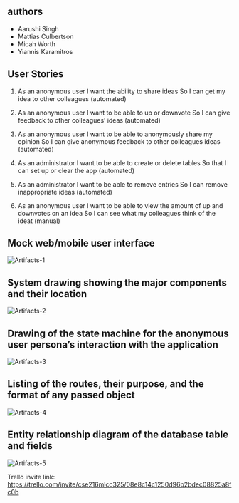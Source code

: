 ## authors
- Aarushi Singh
- Mattias Culbertson
- Micah Worth
- Yiannis Karamitros
## User Stories
1. As an anonymous user
I want the ability to share ideas
So I can get my idea to other colleagues (automated)

2. As an anonymous user
I want to be able to up or downvote
So I can give feedback to other colleagues’ ideas (automated)

3. As an anonymous user
I want to be able to anonymously share my opinion
So I can give anonymous feedback to other colleagues ideas (automated)

4. As an administrator
I want to be able to create or delete tables
So that I can set up or clear the app (automated)

5. As an administrator
I want to be able to remove entries
So I can remove inappropriate ideas (automated)

6. As an anonymous user
I want to be able to view the amount of up and downvotes on an idea
So I can see what my colleagues think of the ideat (manual)


## Mock web/mobile user interface

![Artifacts-1](artifacts/Artifacts-1.jpg)
## System drawing showing the major components and their location
![Artifacts-2](artifacts/Artifacts-2.jpg)

## Drawing of the state machine for the anonymous user persona’s interaction with the application
![Artifacts-3](artifacts/Artifacts-3.jpg)

## Listing of the routes, their purpose, and the format of any passed object
![Artifacts-4](artifacts/Artifacts-4.jpg)

## Entity relationship diagram of the database table and fields
![Artifacts-5](artifacts/Artifacts-5.jpg)






Trello invite link:
https://trello.com/invite/cse216mlcc325/08e8c14c1250d96b2bdec08825a8fc0b

